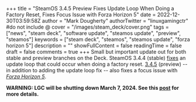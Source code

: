 +++
title = "SteamOS 3.4.5 Preview Fixes Update Loop When Doing a Factory Reset, Fixes Focus Issue with Forza Horizon 5"
date = 2022-12-30T03:59:58Z
author = "Mark Dougherty"
authorTwitter = "linuxgamingctr" #do not include @
cover = "/images/steam_deck/cover.png"
tags = ["news", "steam deck", "software update", "steamos update", "preview", "steamos"]
keywords = ["steam deck", "steamos", "steamos update", "forza horizon 5"]
description = ""
showFullContent = false
readingTime = false
draft = false
comments = true
+++
Small but important update out for both stable and preview branches on the Deck. SteamOS 3.4.4 (stable) [fixes](https://steamcommunity.com/games/1675200/announcements/detail/3646258449543514488) an update loop that could occur when doing a factory reset. [3.4.5](https://steamcommunity.com/games/1675200/announcements/detail/3646258449543530902) (preview) -- in addition to adding the update loop fix -- also fixes a focus issue with [*Forza Horizon 5*](https://store.steampowered.com/app/1551360/Forza_Horizon_5/).

**WARNING: LGC will be shutting down March 7, 2024. See this [post](https://linuxgamingcentral.com/posts/the-end-of-lgc/) for more details.**

